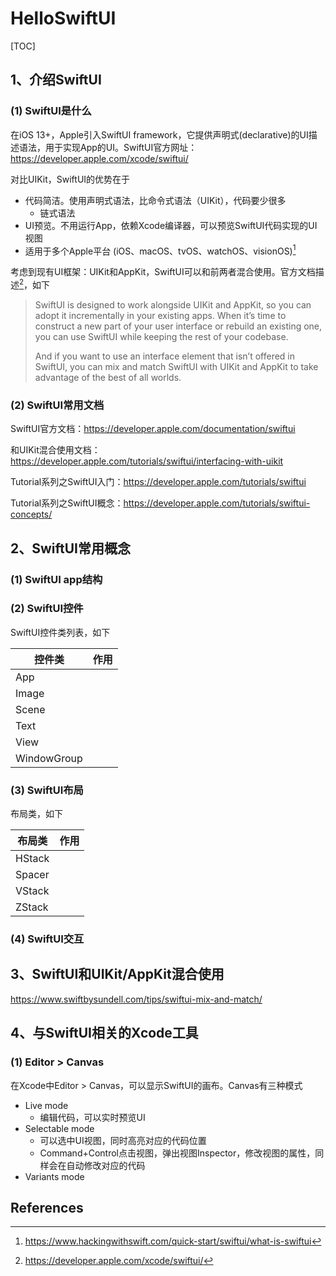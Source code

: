 # HelloSwiftUI

[TOC]

## 1、介绍SwiftUI

### (1) SwiftUI是什么

在iOS 13+，Apple引入SwiftUI framework，它提供声明式(declarative)的UI描述语法，用于实现App的UI。SwiftUI官方网址：https://developer.apple.com/xcode/swiftui/

对比UIKit，SwiftUI的优势在于

* 代码简洁。使用声明式语法，比命令式语法（UIKit），代码要少很多
  * 链式语法
* UI预览。不用运行App，依赖Xcode编译器，可以预览SwiftUI代码实现的UI视图
* 适用于多个Apple平台 (iOS、macOS、tvOS、watchOS、visionOS)[^1]

考虑到现有UI框架：UIKit和AppKit，SwiftUI可以和前两者混合使用。官方文档描述[^2]，如下

> SwiftUI is designed to work alongside UIKit and AppKit, so you can adopt it incrementally in your existing apps. When it’s time to construct a new part of your user interface or rebuild an existing one, you can use SwiftUI while keeping the rest of your codebase.
>
> And if you want to use an interface element that isn’t offered in SwiftUI, you can mix and match SwiftUI with UIKit and AppKit to take advantage of the best of all worlds.



### (2) SwiftUI常用文档

SwiftUI官方文档：https://developer.apple.com/documentation/swiftui

和UIKit混合使用文档：https://developer.apple.com/tutorials/swiftui/interfacing-with-uikit

Tutorial系列之SwiftUI入门：https://developer.apple.com/tutorials/swiftui

Tutorial系列之SwiftUI概念：https://developer.apple.com/tutorials/swiftui-concepts/





## 2、SwiftUI常用概念

### (1) SwiftUI app结构



### (2) SwiftUI控件

SwiftUI控件类列表，如下

| 控件类      | 作用 |
| ----------- | ---- |
| App         |      |
| Image       |      |
| Scene       |      |
| Text        |      |
| View        |      |
| WindowGroup |      |



### (3) SwiftUI布局

布局类，如下

| 布局类 | 作用 |
| ------ | ---- |
| HStack |      |
| Spacer |      |
| VStack |      |
| ZStack |      |







### (4) SwiftUI交互







## 3、SwiftUI和UIKit/AppKit混合使用

https://www.swiftbysundell.com/tips/swiftui-mix-and-match/



## 4、与SwiftUI相关的Xcode工具

### (1) Editor > Canvas

在Xcode中Editor > Canvas，可以显示SwiftUI的画布。Canvas有三种模式

* Live mode
  * 编辑代码，可以实时预览UI
* Selectable mode
  * 可以选中UI视图，同时高亮对应的代码位置
  * Command+Control点击视图，弹出视图Inspector，修改视图的属性，同样会在自动修改对应的代码
* Variants mode













## References

[^1]:https://www.hackingwithswift.com/quick-start/swiftui/what-is-swiftui
[^2]:https://developer.apple.com/xcode/swiftui/

